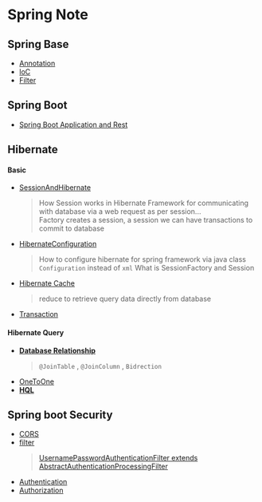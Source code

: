 # Spring Note

## Spring Base

- [Annotation](Annotations.md)
- [loC](loC.md)  
- [Filter](Filter.md)

## Spring Boot

- [Spring Boot Application and Rest](SpringBootApplication.md)
## Hibernate
#### Basic
- [SessionAndHibernate](HibernateSession.md)
  > How Session works in Hibernate Framework for communicating with database via a web request as per session...    
  > Factory creates a session, a session we can have transactions to commit to database     
- [HibernateConfiguration](HibernateConfiguration.md)   
  > How to configure hibernate for spring framework via java class `Configuration` instead of `xml`
  > What is SessionFactory and Session
- [Hibernate Cache](HibernateCache.md)   
  > reduce to retrieve query data directly from database 
- [Transaction](Transactional.md)   
#### Hibernate Query

- **[Database Relationship](TableRelationship.md)**  
  > `@JoinTable` , `@JoinColumn` , `Bidrection`
- [OneToOne](HibernateOneToOne.md)
- **[HQL](HQL.md)**

## Spring boot Security

- [CORS](CORS.md)    
- [filter](Filter.md)  
  > [ UsernamePasswordAuthenticationFilter extends AbstractAuthenticationProcessingFilter](AuthenticationFilter.md)
- [Authentication](Authentication.md)
- [Authorization](Authorization.md)